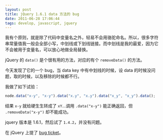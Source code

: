 ```yaml
---
layout: post
title: jQuery 1.6.1 data 方法的 bug
date: 2011-06-28 17:06:44
tags: develop, javascript, jquery
---
```


我有个原则，就是除了代码中变量名之外，轻易不会用骆驼命名。所以，很多字符串常量值我一般会全部小写，中划线或下划线链接。而中划线是我的最爱，因为它不会被用于变量名，可以放心地做全局替换。

jQuery 的 `data()` 是个很有用的方法，对应的有个 `removeData()` 的方法。

今天发现了它的一个 bug，当 data key 中有中划线的时候，设 data 的时候没问题，取的时候，以及移除的时候都不行。

我做了如下试验：

```js
node.data("x-y", "x-y").data("x.y", "x.y").data("x_y", "x_y").data();
```

结果 `x-y` 就给硬生生转成了 `xY`...调用 `.data("x-y")` 能正确返回，但 `.removeData("x-y")` 却不能成功。

jquery 版本是 1.6.1，然后试了 `1.4.2`，并没有问题。

在 jQuery 上提了 [bug ticket](http://bugs.jquery.com/ticket/9691)。